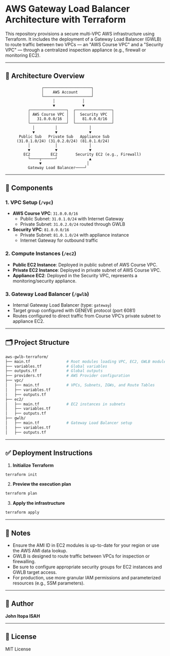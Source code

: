# AWS Gateway Load Balancer Architecture with Terraform

This repository provisions a secure multi-VPC AWS infrastructure using Terraform. It includes the deployment of a Gateway Load Balancer (GWLB) to route traffic between two VPCs — an "AWS Course VPC" and a "Security VPC" — through a centralized inspection appliance (e.g., firewall or monitoring EC2).

---

## 📌 Architecture Overview

```
                ┌─────────────────────┐
                │    AWS Account      │
                └─────────────────────┘
                     │            │
                     ▼            ▼
          ┌────────────────┐  ┌────────────────┐
          │ AWS Course VPC │  │  Security VPC  │
          │   31.0.0.0/16  │  │   81.0.0.0/16  │
          └────────────────┘  └────────────────┘
            │         │              │
            ▼         ▼              ▼
      Public Sub   Private Sub   Appliance Sub
     (31.0.1.0/24) (31.0.2.0/24) (81.0.1.0/24)
          │           │              │
          ▼           ▼              ▼
        EC2         EC2        Security EC2 (e.g., Firewall)
          └────┬──────┘              ▲
               ▼                    │
          Gateway Load Balancer────┘
```

---

## 🔧 Components

### 1. VPC Setup (`/vpc`)
- **AWS Course VPC**: `31.0.0.0/16`
  - Public Subnet: `31.0.1.0/24` with Internet Gateway
  - Private Subnet: `31.0.2.0/24` routed through GWLB
- **Security VPC**: `81.0.0.0/16`
  - Private Subnet: `81.0.1.0/24` with appliance instance
  - Internet Gateway for outbound traffic

### 2. Compute Instances (`/ec2`)
- **Public EC2 Instance**: Deployed in public subnet of AWS Course VPC.
- **Private EC2 Instance**: Deployed in private subnet of AWS Course VPC.
- **Appliance EC2**: Deployed in the Security VPC, represents a monitoring/security appliance.

### 3. Gateway Load Balancer (`/gwlb`)
- Internal Gateway Load Balancer (type: `gateway`)
- Target group configured with GENEVE protocol (port 6081)
- Routes configured to direct traffic from Course VPC’s private subnet to appliance EC2.

---

## 🗂 Project Structure

```bash
aws-gwlb-terraform/
├── main.tf                # Root modules loading VPC, EC2, GWLB modules
├── variables.tf           # Global variables
├── outputs.tf             # Global outputs
├── providers.tf           # AWS Provider configuration
├── vpc/
│   ├── main.tf            # VPCs, Subnets, IGWs, and Route Tables
│   ├── variables.tf
│   ├── outputs.tf
├── ec2/
│   ├── main.tf            # EC2 instances in subnets
│   ├── variables.tf
│   ├── outputs.tf
├── gwlb/
│   ├── main.tf            # Gateway Load Balancer setup
│   ├── variables.tf
│   ├── outputs.tf
```

---

## ✅ Deployment Instructions

1. **Initialize Terraform**
```bash
terraform init
```

2. **Preview the execution plan**
```bash
terraform plan
```

3. **Apply the infrastructure**
```bash
terraform apply
```

---

## 🧠 Notes

- Ensure the AMI ID in EC2 modules is up-to-date for your region or use the AWS AMI data lookup.
- GWLB is designed to route traffic between VPCs for inspection or firewalling.
- Be sure to configure appropriate security groups for EC2 instances and GWLB target access.
- For production, use more granular IAM permissions and parameterized resources (e.g., SSM parameters).

---

## 👤 Author

**John Itopa ISAH**

---

## 📜 License

MIT License
